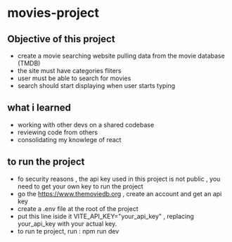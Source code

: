 # movies-project

## Objective of this project 
- create a movie searching website pulling data from the movie database (TMDB)
- the site must have categories fliters
- user must be able to search for movies
- search should start displaying when user starts typing

## what i learned 
- working with other devs on a shared codebase
- reviewing code from others
- consolidating my knowlege of react

## to run the project 

- fo security reasons , the api key used in this project is not public , you need to get your own key to run the project
- go the https://www.themoviedb.org , create an account and get an api key
- create a .env file at the root of the project
- put this line iside it VITE_API_KEY="your_api_key" , replacing your_api_key with your actual key.
- to run te project, run : npm run dev

  
